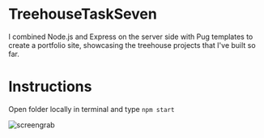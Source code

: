 # TreehouseTaskSeven

I combined Node.js and Express on the server side with Pug templates to create a portfolio site, showcasing the treehouse projects that I've built so far.

# Instructions

Open folder locally in terminal and type `npm start`

![screengrab](https://repository-images.githubusercontent.com/160225919/4055f200-7295-11eb-8c16-fef9b11d39fb)
